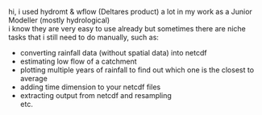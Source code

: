 hi, i used hydromt & wflow (Deltares product) a lot in my work as a Junior Modeller (mostly hydrological)\
i know they are very easy to use already but sometimes there are niche tasks that i still need to do manually, such as:
* converting rainfall data (without spatial data) into netcdf
* estimating low flow of a catchment
* plotting multiple years of rainfall to find out which one is the closest to average
* adding time dimension to your netcdf files
* extracting output from netcdf and resampling
\
etc.
